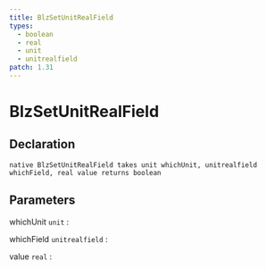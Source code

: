 ```yaml
---
title: BlzSetUnitRealField
types:
  - boolean
  - real
  - unit
  - unitrealfield
patch: 1.31
---
```


# BlzSetUnitRealField

## Declaration

```jass
native BlzSetUnitRealField takes unit whichUnit, unitrealfield whichField, real value returns boolean
```

## Parameters
whichUnit `unit`
: 

whichField `unitrealfield`
: 

value `real`
: 
